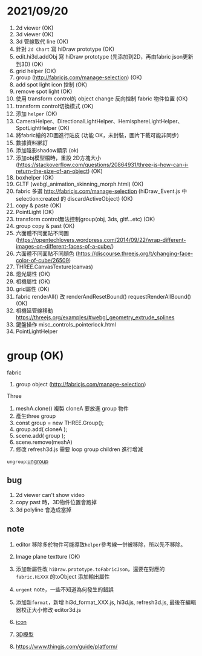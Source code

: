 # 2021/09/20

1. 2d viewer (OK)  
2. 3d viewer (OK)  
3. 3d 管線取代 line (OK)  
4. 針對 `2d Chart` 寫 hiDraw prototype (OK)  
5. edit.hi3d.addObj  寫 hiDraw prototype (先添加到2D，再由fabric json更新到3D) (OK)  
6. grid helper (OK)  
7. group (http://fabricjs.com/manage-selection) (OK)   
8. add spot light icon 控制 (OK)  
9. remove spot light (OK)  
10. 使用 transform control的 object change 反向控制 fabric 物件位置  (OK)  
11. transform control切換模式 (OK)  
12. 添加 `helper` (OK)
13. CameraHelper、DirectionalLightHelper、HemisphereLightHelper、SpotLightHelper (OK)  
14. 將fabric繪的2D圖進行貼皮 (功能 OK，未封裝，圖片下載可能非同步)  
15. 數據資料綁訂  
16. 添加陰影shadow顯示 (ok)  
17. 添加obj模型檔時，重設 2D方塊大小 (https://stackoverflow.com/questions/20864931/three-js-how-can-i-return-the-size-of-an-object)  (OK)  
18. boxhelper (OK)
19. GLTF (webgl_animation_skinning_morph.html) (OK)  
20. fabric 多選 http://fabricjs.com/manage-selection   (hiDraw_Event.js 中 selection:created 的 discardActiveObject) (OK)  
21. copy & paste (OK)  
22. PointLight (OK)
23. transform control無法控制group(obj, 3ds, gltf...etc) (OK)
24. group copy & past (OK)
25. 六面體不同面貼不同圖 (https://opentechlovers.wordpress.com/2014/09/22/wrap-different-images-on-different-faces-of-a-cube/)  
26. 六面體不同面貼不同顏色 (https://discourse.threejs.org/t/changing-face-color-of-cube/26509)  
27. THREE.CanvasTexture(canvas)  
28. 燈光屬性 (OK)  
29. 相機屬性 (OK)  
30. grid屬性 (OK)  
31. fabric renderAll() 改 renderAndResetBound() requestRenderAllBound()  (OK)  
32. 相機延管線移動 https://threejs.org/examples/#webgl_geometry_extrude_splines  
33. 鍵盤操作 misc_controls_pointerlock.html
34. PointLightHelper  

# group (OK)  
fabric  
1. group object (http://fabricjs.com/manage-selection)  

Three  
1. meshA.clone() 複製 cloneA 要放進 group 物件
2. 產生three group
3. const group = new THREE.Group();
4. group.add( cloneA );
5. scene.add( group );
6. scene.remove(meshA)
7. 修改 refresh3d.js 需要 loop group children 進行增減

`ungroup`:[ungroup](https://discourse.threejs.org/t/ungroup-without-removing/1912/2)  

## bug  

1. 2d viewer can't show video  
2. copy past 時，3D物件位置會跑掉  
3. 3d polyline 會造成當掉  


## note  

1. editor 移除多於物件可能導致`helper`參考線一併被移除，所以先不移除。  

2. Image plane textture (OK)  

3. 添加新屬性改 `hiDraw.prototype.toFabricJson`，還要在對應的 `fabric.HiXXX` 的toObject 添加輸出屬性

4. `urgent` note，一些不知道為何發生的錯誤

5. 添加新`format`，新增 hi3d_format_XXX.js, hi3d.js, refresh3d.js, 最後在編輯器校正大小修改 editor3d.js

6. [icon](https://www.flaticon.com/free-icon/move-object_14296#)

7. [3D模型](https://free3d.com/3d-models/)  

8. https://www.thingjs.com/guide/platform/